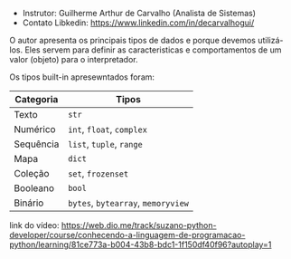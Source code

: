 - Instrutor: Guilherme Arthur de Carvalho (Analista de Sistemas)
- Contato Libkedin: https://www.linkedin.com/in/decarvalhogui/

O autor apresenta os principais tipos de dados e porque devemos utilizá-los. Eles servem para definir as caracteristicas e comportamentos de um valor (objeto) para o interpretador. 

Os tipos built-in apresewntados foram:

| Categoria  | Tipos                                |
|------------|---------------------------------------|
| Texto      | `str`                                 |
| Numérico   | `int`, `float`, `complex`             |
| Sequência  | `list`, `tuple`, `range`              |
| Mapa       | `dict`                                |
| Coleção    | `set`, `frozenset`                    |
| Booleano   | `bool`                                |
| Binário    | `bytes`, `bytearray`, `memoryview`    |



link do vídeo: https://web.dio.me/track/suzano-python-developer/course/conhecendo-a-linguagem-de-programacao-python/learning/81ce773a-b004-43b8-bdc1-1f150df40f96?autoplay=1